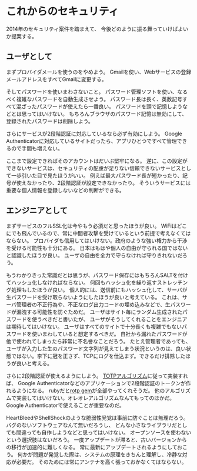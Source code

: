 # これからのセキュリティ

2014年のセキュリティ案件を踏まえて、
今後どのように振る舞っていけばよいか提案する。

## ユーザとして

まずプロバイダメールを使うのをやめよう。
Gmailを使い、Webサービスの登録メールアドレスをすべてGmailに変更する。

そしてパスワードを使いまわさないこと。
パスワード管理ソフトを使い、なるべく複雑なパスワードを自動生成させよう。
パスワード長は長く、英数記号すべて混ざったパスワードが使えたら一番良い。
パスワードを頭で記憶しようなどとは思ってはいけない。
もちろんブラウザのパスワード記憶は無効にして、登録されたパスワードは削除しよう。

さらにサービスが2段階認証に対応しているなら必ず有効にしよう。
Google Authenticatorに対応しているサイトだったら、アプリひとつですべて管理できるので手間も増えない。

ここまで設定できればそのアカウントはだいぶ堅牢になる。
逆に、この設定ができないサービスは、セキュリティの配慮が足りない信頼できないサービスとして一歩引いた目で見たほうがいい。
例えば最大パスワード長が短かったり、記号が使えなかったり、2段階認証が設定できなかったり。
そういうサービスには重要な個人情報を登録しないなどの判断ができる。

## エンジニアとして

まずサービスのフルSSL化は今やもう必須だと思ったほうが良い。
WiFiはどこにでも飛んでいるので、常に中間者攻撃を受けているという前提で考えなくてはならない。
プロバイダも信用してはいけない。政府のような強い権力から干渉を受ける可能性も十分にある。
日本はもはや個人の自由が守られる国ではないと認識したほうが良い。
ユーザの自由を全力で守らなければ守りきれないだろう。

もうわかりきった常識だとは思うが、パスワード保存にはもちろんSALTを付けてハッシュ化しなければならない。
何回もハッシュ化を繰り返すストレッチング処理もしたほうが良い。
個人的には、送信前にもハッシュ化して、サーバが生パスワードを受け取らないようにしたほうが良いと考えている。
これは、サーバ管理者の不正行為や、不正なログ出力コードの埋め込みなどで、生パスワードが漏洩する可能性を防ぐためだ。
ユーザはサイト毎にランダム生成されたパスワードを使うべきだと書いたが、
ユーザがそうしてくれることをエンジニアは期待してはいけない。
ユーザはすべてのサイトで十分長くも複雑でもないパスワードを使いまわしていると想定するべきだ。
自社から漏れたパスワードが他で使われてしまったら非常に不名誉なことだろう。
たとえ管理者であっても、ユーザが入力した生のパスワード文字列が見えてしまう状況というのは、良い状態ではない。李下に冠を正さず、TCPにログを仕込まず。できるだけ排除したほうが良いと考える。

さらに2段階認証が使えるようにしよう。
[TOTPアルゴリズム](http://tools.ietf.org/html/rfc6238)に従って実装すれば、
Google Authenticatorなどのアプリケーションで2段階認証のトークンが作れるようになる。
rubyだと[rotp gem](https://github.com/mdp/rot)が全部やってくれそうだ。
他のアルゴリズムで実装してはいけない。オレオレアルゴリズムなんてもってのほかだ。
Google Authenticatorで使えることが重要なのだ。

HeartBleedやShellShockのような脆弱性発覚は事前に防ぐことは無理だろう。
バグのないソフトウェアなんて無いだろうし、
どんな小さなライブラリだとしても間違っても自作しようなどと思ってはいけない。
オープンソースを使わないという選択肢はないだろう。
一度アップデートが滞ると、古いバージョンからの移行が加速的に難しくなる。
常に最新にアップデートされるようにしておこう。
何かが問題が発覚した際は、システムの原理をきちんと理解し、冷静な対応が必要だ。
そのためには常にアンテナを高く張っておかなくてはならない。
